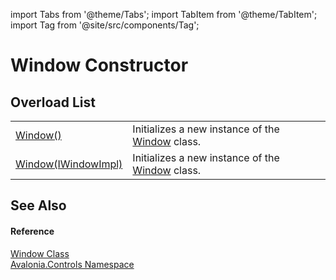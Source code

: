import Tabs from '@theme/Tabs'; 
import TabItem from '@theme/TabItem'; 
import Tag from '@site/src/components/Tag'; 

# Window Constructor


## Overload List
<table>
<tr>
<td><a href="M_Avalonia_Controls_Window__ctor">Window()</a></td>
<td>Initializes a new instance of the <a href="T_Avalonia_Controls_Window">Window</a> class.</td>
</tr>
<tr>
<td><a href="M_Avalonia_Controls_Window__ctor_1">Window(IWindowImpl)</a></td>
<td>Initializes a new instance of the <a href="T_Avalonia_Controls_Window">Window</a> class.</td>
</tr>
</table>

## See Also


#### Reference
<a href="T_Avalonia_Controls_Window">Window Class</a>  
<a href="N_Avalonia_Controls">Avalonia.Controls Namespace</a>  
